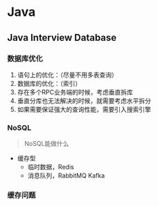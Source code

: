 # Java

## Java Interview Database

### 数据库优化

1. 语句上的优化：（尽量不用多表查询）
2. 数据库的优化：（索引）
3. 存在多个RPC业务端的时候，考虑垂直拆库
4. 垂直分库也无法解决的时候，就需要考虑水平拆分
5. 如果需要保证强大的查询性能，需要引入搜索引擎

### NoSQL

> NoSQL能做什么

- 缓存型
  - 临时数据，Redis
  - 消息队列，RabbitMQ Kafka


### 缓存问题

